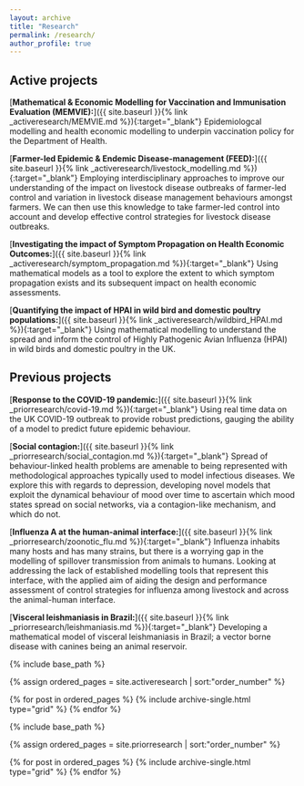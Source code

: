 ```yaml
---
layout: archive
title: "Research"
permalink: /research/
author_profile: true
---
```


## Active projects

[**Mathematical & Economic Modelling for Vaccination and Immunisation Evaluation (MEMVIE):**]({{ site.baseurl }}{% link _activeresearch/MEMVIE.md %}){:target="_blank"} Epidemiologcal modelling and health economic modelling to underpin vaccination policy for the Department of Health.

[**Farmer-led Epidemic & Endemic Disease-management (FEED):**]({{ site.baseurl }}{% link _activeresearch/livestock_modelling.md %}){:target="_blank"} Employing interdisciplinary approaches to improve our understanding of the impact on livestock disease outbreaks of farmer-led control and variation in livestock disease management behaviours amongst farmers. We can then use this knowledge to take farmer-led control into account and develop effective control strategies for livestock disease outbreaks.

[**Investigating the impact of Symptom Propagation on Health Economic Outcomes:**]({{ site.baseurl }}{% link _activeresearch/symptom_propagation.md %}){:target="_blank"} Using mathematical models as a tool to explore the extent to which symptom propagation exists and its subsequent impact on health economic assessments.

[**Quantifying the impact of HPAI in wild bird and domestic poultry populations:**]({{ site.baseurl }}{% link _activeresearch/wildbird_HPAI.md %}){:target="_blank"} Using mathematical modelling to understand the spread and inform the control of Highly Pathogenic Avian Influenza (HPAI) in wild birds and domestic poultry in the UK.

## Previous projects

[**Response to the COVID-19 pandemic:**]({{ site.baseurl }}{% link _priorresearch/covid-19.md %}){:target="_blank"} Using real time data on the UK COVID-19 outbreak to provide robust predictions, gauging the ability of a model to predict future epidemic behaviour.

[**Social contagion:**]({{ site.baseurl }}{% link _priorresearch/social_contagion.md %}){:target="_blank"} Spread of behaviour-linked health problems are amenable to being represented with methodological approaches typically used to model infectious diseases. We explore this with regards to depression, developing novel models that exploit the dynamical behaviour of mood over time to ascertain which mood states spread on social networks, via a contagion-like mechanism, and which do not.

[**Influenza A at the human-animal interface:**]({{ site.baseurl }}{% link _priorresearch/zoonotic_flu.md %}){:target="_blank"} Influenza inhabits many hosts and has many strains, but there is a worrying gap in the modelling of spillover transmission from animals to humans. Looking at addressing the lack of established modelling tools that represent this interface, with the applied aim of aiding the design and performance assessment of control strategies for influenza among livestock and across the animal-human interface.

[**Visceral leishmaniasis in Brazil:**]({{ site.baseurl }}{% link _priorresearch/leishmaniasis.md %}){:target="_blank"} Developing a mathematical model of visceral leishmaniasis in Brazil; a vector borne disease with canines being an animal reservoir.

{% include base_path %}

{% assign ordered_pages = site.activeresearch | sort:"order_number" %}

{% for post in ordered_pages %}
  {% include archive-single.html type="grid" %}
{% endfor %}

{% include base_path %}

{% assign ordered_pages = site.priorresearch | sort:"order_number" %}

{% for post in ordered_pages %}
  {% include archive-single.html type="grid" %}
{% endfor %}